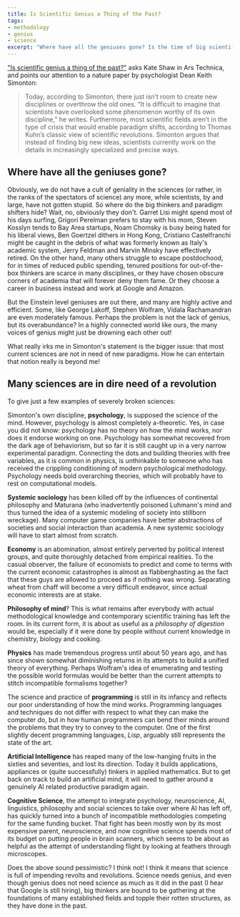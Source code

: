 ```yaml
---
title: Is Scientific Genius a Thing of the Past?
tags:
- methodology
- genius
- science
excerpt: "Where have all the geniuses gone? Is the time of big scientific discoveries over? Or did the way science works fundamentally change?"
---
```


["Is scientific genius a thing of the past?"](http://arstechnica.com/science/2013/02/is-scientific-genius-a-thing-of-the-past/) asks Kate Shaw in Ars Technica, and points our attention to a nature paper by psychologist Dean Keith Simonton:

> Today, according to Simonton, there just isn’t room to create new disciplines or overthrow the old ones. “It is difficult to imagine that scientists have overlooked some phenomenon worthy of its own discipline,” he writes. Furthermore, most scientific fields aren’t in the type of crisis that would enable paradigm shifts, according to Thomas Kuhn’s classic view of scientific revolutions. Simonton argues that instead of finding big new ideas, scientists currently work on the details in increasingly specialized and precise ways.

## Where have all the geniuses gone?

Obviously, we do not have a cult of geniality in the sciences (or rather, in the ranks of the spectators of science) any more, while scientists, by and large, have not gotten stupid. So where do the big thinkers and paradigm shifters hide? Wait, no, obviously they don't. Garret Lisi might spend most of his days surfing, Grigori Perelman prefers to stay with his mom, Steven Kosslyn tends to Bay Area startups, Noam Chomsky is busy being hated for his liberal views, Ben Goertzel dithers in Hong Kong, Cristiano Castelfranchi might be caught in the debris of what was formerly known as Italy's academic system, Jerry Feldman and Marvin Minsky have effectively retired. On the other hand, many others struggle to escape postdochood, for in times of reduced public spending, tenured positions for out-of-the-box thinkers are scarce in many disciplines, or they have chosen obscure corners of academia that will forever deny them fame. Or they choose a career in business instead and work at Google and Amazon.

But the Einstein level geniuses are out there, and many are highly active and efficient. Some, like George Lakoff, Stephen Wolfram, Vidala Rachamandran are even moderately famous. Perhaps the problem is not the lack of genius, but its overabundance? In a highly connected world like ours, the many voices of genius might just be drowning each other out!

What really irks me in Simonton's statement is the bigger issue: that most current sciences are not in need of new paradigms. How he can entertain that notion really is beyond me!

## Many sciences are in dire need of a revolution

To give just a few examples of severely broken sciences:

Simonton's own discipline, **psychology**, is supposed the science of the mind. However, psychology is almost completely a-theoretic. Yes, in case you did not know: psychology has no theory on how the mind works, nor does it endorse working on one. Psychology has somewhat recovered from the dark age of behaviorism, but so far it is still caught up in a very narrow experimental paradigm. Connecting the dots and building theories with free variables, as it is common in physics, is unthinkable to someone who has received the crippling conditioning of modern psychological methodology. Psychology needs bold overarching theories, which will probably have to rest on computational models.

**Systemic sociology** has been killed off by the influences of continental philosophy and Maturana (who inadvertently poisoned Luhmann's mind and thus turned the idea of a systemic modeling of society into stillborn wreckage). Many computer game companies have better abstractions of societies and social interaction than academia. A new systemic sociology will have to start almost from scratch.

**Economy** is an abomination, almost entirely perverted by political interest groups, and quite thoroughly detached from empirical realities. To the casual observer, the failure of economists to predict and come to terms with the current economic catastrophes is almost as flabberghasting as the fact that these guys are allowed to proceed as if nothing was wrong. Separating wheat from chaff will become a very difficult endeavor, since actual economic interests are at stake.

**Philosophy of mind**? This is what remains after everybody with actual methodological knowledge and contemporary scientific training has left the room. In its current form, it is about as useful as a _philosophy of digestion_ would be, especially if it were done by people without current knowledge in chemistry, biology and cooking.

**Physics** has made tremendous progress until about 50 years ago, and has since shown somewhat diminishing returns in its attempts to build a unified theory of everything. Perhaps Wolfram's idea of enumerating and testing the possible world formulas would be better than the current attempts to stitch incompatible formalisms together?

The science and practice of **programming** is still in its infancy and reflects our poor understanding of how the mind works. Programming languages and techniques do not differ with respect to what they can make the computer do, but in how human programmers can bend their minds around the problems that they try to convey to the computer. One of the first slightly decent programming languages, _Lisp_, arguably still represents the state of the art.

**Artificial Intelligence** has reaped many of the low-hanging fruits in the sixties and seventies, and lost its direction. Today it builds applications, appliances or (quite successfully) tinkers in applied mathematics. But to get back on track to build an artificial mind, it will need to gather around a genuinely AI related productive paradigm again.

**Cognitive Science**, the attempt to integrate psychology, neuroscience, AI, linguistics, philosophy and social sciences to take over where AI has left off, has quickly turned into a bunch of incompatible methodologies competing for the same funding bucket. That fight has been mostly won by its most expensive parent, neuroscience, and now cognitive science spends most of its budget on putting people in brain scanners, which seems to be about as helpful as the attempt of understanding flight by looking at feathers through microscopes.

Does the above sound pessimistic? I think not! I think it means that science is full of impending revolts and revolutions. Science needs genius, and even though genius does not need science as much as it did in the past (I hear that Google is still hiring), big thinkers are bound to be gathering at the foundations of many established fields and topple their rotten structures, as they have done in the past.